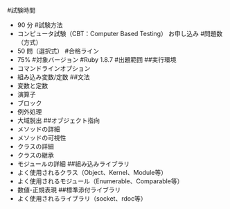 #試験時間
- 90 分
#試験方法
- コンピュータ試験（CBT：Computer Based Testing） お申し込み
#問題数（方式）
- 50 問（選択式）
#合格ライン
- 75%
#対象バージョン
#Ruby 1.8.7
#出題範囲
##実行環境
- コマンドラインオプション
- 組み込み変数/定数
##文法
- 変数と定数
- 演算子
- ブロック
- 例外処理
- 大域脱出
##オブジェクト指向
- メソッドの詳細
- メソッドの可視性
- クラスの詳細
- クラスの継承
- モジュールの詳細
##組み込みライブラリ
- よく使用されるクラス（Object、Kernel、Module等）
- よく使用されるモジュール（Enumerable、Comparable等）
- 数値-正規表現
##標準添付ライブラリ
- よく使用されるライブラリ（socket、rdoc等）